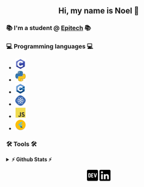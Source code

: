 <h2 align="center">Hi, my name is Noel 👋</h2>



### 📚 I'm a student @ [Epitech](https://www.epitech.eu/en/) 📚

### 💻 Programming languages 💻

* <img height="30" src="https://github.com/noelvarga25/noelvarga25/blob/main/assets/C.png">
* <img height="30" src="https://github.com/noelvarga25/noelvarga25/blob/main/assets/python.png">
* <img height="30" src="https://github.com/noelvarga25/noelvarga25/blob/main/assets/c++.png">
* <img height="30" src="https://github.com/noelvarga25/noelvarga25/blob/main/assets/react.png">
* <img height="30" src="https://github.com/noelvarga25/noelvarga25/blob/main/assets/js.png">
* <img height="30" src="https://github.com/noelvarga25/noelvarga25/blob/main/assets/flutter.png">

### 🛠️ Tools 🛠️

<details>
  <summary><b>⚡ Github Stats ⚡</b></summary>

<img height="180em" src="https://github-readme-stats.vercel.app/api?username=noelvarga25&count_private=true&show_icons=true&hide_border=true" height='120'/>
<img src='https://github-readme-stats.vercel.app/api/top-langs/?username=noelvarga25&layout=compact&hide_border=true' alt='github' height='120'/>
</details>

<p align='center'>
<a href="https://dev.to/noelvarga25"><img height="30" src="https://github.com/noelvarga25/noelvarga25/blob/main/assets/dev.png"></a>
<a href="https://www.linkedin.com/in/noelvarga/"><img height="30" src="https://github.com/noelvarga25/noelvarga25/blob/main/assets/linkedin.png"></a>
</p>